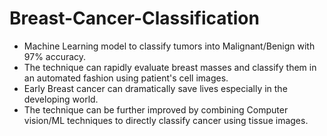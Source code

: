 # Breast-Cancer-Classification
- Machine Learning model to classify tumors into Malignant/Benign with 97% accuracy.
- The technique can rapidly evaluate breast masses and classify them in an automated fashion using patient's cell images.
- Early Breast cancer can dramatically save lives especially in the developing world.
- The technique can be further improved by combining Computer vision/ML techniques to directly classify cancer using tissue images.
